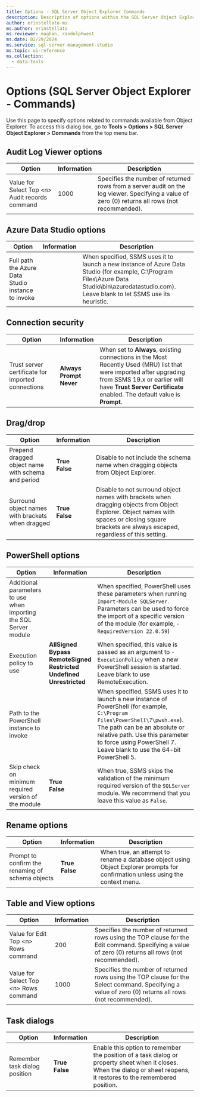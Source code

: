 ```yaml
---
title: Options - SQL Server Object Explorer Commands
description: Description of options within the SQL Server Object Explorer - Commands window.
author: erinstellato-ms
ms.author: erinstellato
ms.reviewer: maghan, randolphwest
ms.date: 02/29/2024
ms.service: sql-server-management-studio
ms.topic: ui-reference
ms.collection:
  - data-tools
---
```


# Options (SQL Server Object Explorer - Commands)

Use this page to specify options related to commands available from Object Explorer. To access this dialog box, go to **Tools > Options > SQL Server Object Explorer > Commands** from the top menu bar.

## Audit Log Viewer options

| Option | Information | Description |
| --- | --- | --- |
| Value for Select Top \<n> Audit records command | 1000 | Specifies the number of returned rows from a server audit on the log viewer. Specifying a value of zero (0) returns all rows (not recommended). |

## Azure Data Studio options

| Option | Information | Description |
| --- | --- | --- |
| Full path the Azure Data Studio instance to invoke | | When specified, SSMS uses it to launch a new instance of Azure Data Studio (for example, C:\Program Files\Azure Data Studio\bin\azuredatastudio.com). Leave blank to let SSMS use its heuristic. |

## Connection security

| Option | Information | Description |
| --- | --- | --- |
| Trust server certificate for imported connections | **Always**<br />**Prompt**<br />**Never** | When set to **Always**, existing connections in the Most Recently Used (MRU) list that were imported after upgrading from SSMS 19.x or earlier will have **Trust Server Certificate** enabled. The default value is **Prompt**. |

## Drag/drop

| Option | Information | Description |
| --- | --- | --- |
| Prepend dragged object name with schema and period | **True**<br />**False** | Disable to not include the schema name when dragging objects from Object Explorer. |
| Surround object names with brackets when dragged | **True**<br />**False** | Disable to not surround object names with brackets when dragging objects from Object Explorer. Object names with spaces or closing square brackets are always escaped, regardless of this setting. |

## PowerShell options

| Option | Information | Description |
| --- | --- | --- |
| Additional parameters to use when importing the SQL Server module | | When specified, PowerShell uses these parameters when running `Import-Module SQLServer`. Parameters can be used to force the import of a specific version of the module (for example, `-RequiredVersion 22.0.59`) |
| Execution policy to use | **AllSigned**<br />**Bypass**<br />**RemoteSigned**<br />**Restricted**<br />**Undefined**<br />**Unrestricted** | When specified, this value is passed as an argument to `-ExecutionPolicy` when a new PowerShell session is started. Leave blank to use RemoteExecution. |
| Path to the PowerShell instance to invoke | | When specified, SSMS uses it to launch a new instance of PowerShell (for example, `C:\Program Files\PowerShell\7\pwsh.exe`). The path can be an absolute or relative path. Use this parameter to force using PowerShell 7. Leave blank to use the 64-bit PowerShell 5. |
| Skip check on minimum required version of the module | **True**<br />**False** | When true, SSMS skips the validation of the minimum required version of the `SQLServer` module. We recommend that you leave this value as `False`. |

## Rename options

| Option | Information | Description |
| --- | --- | --- |
| Prompt to confirm the renaming of schema objects | **True**<br />**False** | When true, an attempt to rename a database object using Object Explorer prompts for confirmation unless using the context menu. |

## Table and View options

| Option | Information | Description |
| --- | --- | --- |
| Value for Edit Top \<n> Rows command | 200 | Specifies the number of returned rows using the TOP clause for the Edit command. Specifying a value of zero (0) returns all rows (not recommended). |
| Value for Select Top \<n> Rows command | 1000 | Specifies the number of returned rows using the TOP clause for the Select command. Specifying a value of zero (0) returns all rows (not recommended). |

## Task dialogs

| Option | Information | Description |
| --- | --- | --- |
| Remember task dialog position | **True**<br />**False** | Enable this option to remember the position of a task dialog or property sheet when it closes. When the dialog or sheet reopens, it restores to the remembered position. |
